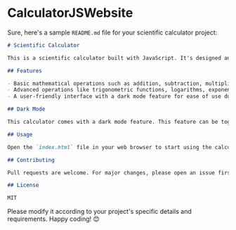 # CalculatorJSWebsite

Sure, here's a sample `README.md` file for your scientific calculator project:

```markdown
# Scientific Calculator

This is a scientific calculator built with JavaScript. It's designed and developed by **parthxd7**.

## Features

- Basic mathematical operations such as addition, subtraction, multiplication, and division.
- Advanced operations like trigonometric functions, logarithms, exponentiation, and more.
- A user-friendly interface with a dark mode feature for ease of use during any time of the day.

## Dark Mode

This calculator comes with a dark mode feature. This feature can be toggled on or off based on user preference, providing a comfortable user experience during both day and night.

## Usage

Open the `index.html` file in your web browser to start using the calculator.

## Contributing

Pull requests are welcome. For major changes, please open an issue first to discuss what you would like to change.

## License

MIT
```

Please modify it according to your project's specific details and requirements. Happy coding! 😊
